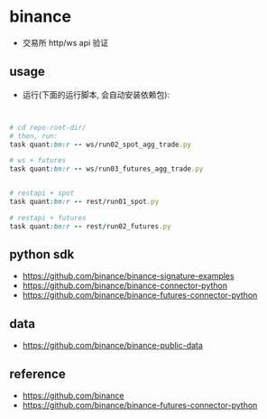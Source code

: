 # binance

- 交易所 http/ws api 验证

## usage


- 运行(下面的运行脚本, 会自动安装依赖包):

```ruby


# cd repo-root-dir/
# then, run:
task quant:bn:r -- ws/run02_spot_agg_trade.py

# ws + futures
task quant:bn:r -- ws/run03_futures_agg_trade.py


# restapi + spot
task quant:bn:r -- rest/run01_spot.py

# restapi + futures
task quant:bn:r -- rest/run02_futures.py

```

## python sdk

- https://github.com/binance/binance-signature-examples
- https://github.com/binance/binance-connector-python
- https://github.com/binance/binance-futures-connector-python

## data

- https://github.com/binance/binance-public-data

## reference

- https://github.com/binance
- https://github.com/binance/binance-futures-connector-python